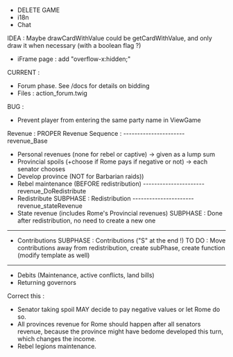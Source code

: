 * DELETE GAME
* i18n
* Chat

IDEA :
Maybe drawCardWithValue could be getCardWithValue, and only draw it when necessary (with a boolean flag ?)
* iFrame page : add "overflow-x:hidden;"

CURRENT :
- Forum phase. See /docs for details on bidding
- Files : action_forum.twig

BUG :
- Prevent player from entering the same party name in ViewGame

Revenue :
PROPER Revenue Sequence :
---------------------- revenue_Base
- Personal revenues (none for rebel or captive) -> given as a lump sum
- Provincial spoils (+choose if Rome pays if negative or not) -> each senator chooses
- Develop province (NOT for Barbarian raids))
- Rebel maintenance (BEFORE redistribution)
---------------------- revenue_DoRedistribute
- Redistribute SUBPHASE : Redistribution
---------------------- revenue_stateRevenue
- State revenue (includes Rome's Provincial revenues) SUBPHASE : Done after redistribution, no need to create a new one
----------------------
- Contributions SUBPHASE : Contributions ("S" at the end !)
TO DO : Move contributions away from redistribution, create subPhase, create function (modify template as well)
----------------------
- Debits (Maintenance, active conflicts, land bills)
- Returning governors

Correct this :
- Senator taking spoil MAY decide to pay negative values or let Rome do so.
- All provinces revenue for Rome should happen after all senators revenue, because the province might have bedome developed this turn, which changes the income.
- Rebel legions maintenance.
